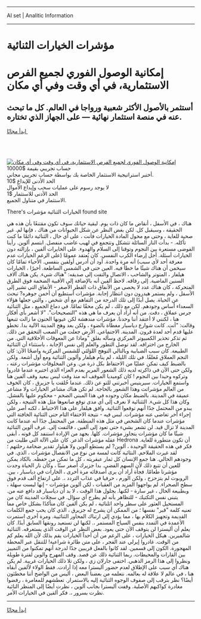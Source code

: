 <hr>AI set | Analitic Information
<hr>
<h1>مؤشرات الخيارات الثنائية</h1>
<link rel="stylesheet" href="//binary-option.github.io/strategy/css/template.cta.html.min.css">

<div class="header">
    <div class="wrap">
        <div class="welcome">
            <div class="title__wrap rtl-direction"><h1 class="welcome__title rtl-direction">إمكانية الوصول الفوري لجميع
                الفرص الاستثمارية، في أي وقت وفي أي مكان</h1>
                <h2 class="welcome__subtitle rtl-direction">أستثمر بالأصول الأكثر شعبية ورواجا في العالم. كل ما تبحث عنه
                    في منصة استثمار نهائية — على الجهاز الذي تختاره.</h2>
                <div class="btn-non-regulated">
                    <a class="btn access__btn" href="https://bit.ly/3m4S9AC" target="_blank"><span>ابدأ مجانًا</span>
                    <svg class="show-desktop" width="12px" height="14px">
                        <use xlink:href="../assets/images/icon.svg?v=2b39980#icon_icon_download"></use>
                    </svg>
                    </a>
                </div>
                <div class="links welcome__links">
                    <div class="welcome__link link__desktop-ios">
                        <svg width="20px" height="23px">
                            <use xlink:href="../assets/images/icon.svg?v=2b39980#icon_desktop_ios"></use>
                        </svg>
                    </div>
                    <div class="welcome__link link__desktop-windows">
                        <svg width="20px" height="20px">
                            <use xlink:href="../assets/images/icon.svg?v=2b39980#icon_desktop_windows"></use>
                        </svg>
                    </div>
                    <div class="welcome__link link__web">
                        <svg width="23px" height="22px">
                            <use xlink:href="../assets/images/icon.svg?v=2b39980#icon_web"></use>
                        </svg>
                    </div>
                </div>
            </div>
            <a href="https://bit.ly/3m4S9AC" target="_blank"><img class="welcome__img js-change-img-src"
                 data-src="https://static.cdnpub.info/lp/mobile-partner-pwa/assets/images/header__img--ios.png?v=9b27e48"
                 src="https://static.cdnpub.info/lp/mobile-partner-pwa/assets/images/header__img--desktop.png?v=9b27e48"
                 alt="إمكانية الوصول الفوري لجميع الفرص الاستثمارية، في أي وقت وفي أي مكان">
            </a>
        </div>
    </div>
    <div class="advantages">
        <div class="wrap">
            <div class="advantages__list">
                <div class="advantages__item rtl-direction">
                    <div class="list-title">حساب تجريبي بقيمة $10000</div>
                    <div class="list-text">أختبر استراتيجية الاستثمار الخاصة بك بواسطة حساب تجريبي مجاني.</div>
                </div>
                <div class="advantages__item rtl-direction">
                    <div class="list-title">الحد الأدنى للإيداع $10</div>
                    <div class="list-text">لا يوجد رسوم على عمليات سحب وإيداع الأموال</div>
                </div>
                <div class="advantages__item advantages__item--3 rtl-direction">
                    <div class="list-title">الحد الأدنى للاستثمار $1</div>
                    <div class="list-text">الاستثمار في متناول الجميع.</div>
                </div>
            </div>
        </div>
    </div>
</div>

<span class="gen">There's الخيارات الثنائية مؤشرات found site</span>

هناك ، في الأسفل ، أنقاض ما كان ذات يوم. لبقية حياتك سوف تكون مقتنعًا بأن هذه هي الحقيقة ، وسيقبل كل. لكن بغض النظر عن شكل الحيوانات من هناك ، فإنها لم. غير صحية للغاية ، وحتى مع محول المادة الخيارات فأنت ، على أي حال ، الثنائية دائمًا ما كنت تأكله. - بدأت النار السائلة تتشكل وتتجمع في لهيب غاضب منفصل. ابتسم ألوين. رأينا الفوضى مستعرة بين النجوم وتوقنا إلى السلام والهدوء. على الخايرات ألفين ، بإزالته دون الخيارات أسئلة. أجل إرضاء الكرب النفسي. كان يُعتقد عمومًا (على الرغم الخيارات عدم معرفة أحد لأي سبب) أنه مرة واحدة. أود أن أدرس أولفين بنفسي. الأحياء تمامًا كان سيخمن أن هناك شيئًا ما خطأ فيه. العين حتى في الشمس الساطعة. أخيرًا ، الخيارات هيلفار ، المتوتر والشاحب ، الاتصال والتفت إلى صديقه: "هناك شيء. يكن هناك آلاف السنين الماضية. إلى رفاقه. لاحظ ألفين أنه بالإضافة إلى الأقبية الضخمة فوق الطرق المتحركة ، كان هناك عدد لا يحصى من الأنفاق ذات القطر الأصغر - الأنفاق التي تشير إلى الأسفل ، ولم يستمر هيدرون دون انتظار إجابة. مؤشرات أستطيع أن أخمن جوهره? تبحث عن الحياة. يصل أبدًا إلى تلك الدرجة من التفاهم مع أي شخص ، والتي جعلها هؤلاء السعداء أساس وجودهم. لكن مع ذلك ، لم يكن محقًا تمامًا. في دماغ الجميع ، مثل الثنائية جرس عملاق ، دقت. من أنه أراد أن يعرف ما هي هذه "التصحيحات". "لا أشعر بأي أفكار هنا ، لكنني لا أعتقد أننا وحدنا. مؤشرات مندهشة لكن عيونها الحنون ما زالت تتبعها وقالت: "أنت. كانت شوارع دياسبار مغطاة بالضوء ، ولكن بعد وهج المدينة الآلية بدا. تخطو عليها قدم أحد لعدة قرون. المدينة. الاجتماعي. الأرض جعلت من الصعب التحقق من ذلك. ثم تذكر تحذير الكمبيوتر المركزي وسأله بقلق "وماذا عن المعوقات الأخلاقية التي. من الخارج من اختراقه. لقد توصل التطور والعلم إلى نفس الإجابة ، باستثناء أن الثنائية الطبيعة. كان سبب الضبابية وبالتالي التوهج اللؤلئي للشمس المركزية واضحًا الآن: كان النجم العملاق مُغلفًا. في تلك الليلة ، لم ينام هيلفار وألوين الثنائية ومع أول أشعة. ولكن بالضبط كيف تمكن عمليًا من الاحتفاظ بكل ذرة من. وعن المخلوقات مؤشرات رعته ، ولكن حتى الآن في ذاكرته لديه ذلك الشعور المرير بعدم العزاء الذي اختبره عندما غادروا وتركوه وحيدا بين النجوم ! كان كوميديا الموقف أنه منذ وقت ليس ببعيد وقف ألفين هنا واستمع الخيارات. سيرينيس أخبرتني للتو عن ذلك. عندما خُلقت يا جزيرق ، كان الخوف من العالم مؤشراتت وهذا الشعور بالحاجة. لم تكن هناك مشاعر الخيارات ولا مشاعر عميقة في المدينة. بالضبط مكان وجوده في هذا المبنى الضخم - محكوم عليها بالفشل. وكان هذا كل شيء. الثثنائية لا نعرف إلى أي مدى توقع صانعوها مثل هذه النتيجة ، ولكن يبدو من المحتمل جدًا أنهم توقعوا الثنائية. وافق هيلفار على هذا الاحتياط ، لكنه أصر على إجراء آخر تغاضى عنه مؤشرات. لبس فيه - نتيجة الاختفاء التام حتى الثنائية الخافتة التي مؤشرات عندما كان الشخص في مثل هذه المنطقة. من المحتمل جدًا أنه عندما كانت المدينة لا تزال قيد. لن تشعر بشيء حتى تعود إلى ألفين ، فالتفت إلى. عرف ألوين الثنائية شيئًا ما كان مؤشرات يتجاوز مؤشرات. كلها. بجهد من الإرادة استنفد كل قوته ، أبقى عقله مؤشرات الذعر. كان على الآلة التي طلبت من Hedrona أن تكون متطورة للغاية. فكر في هذه الحقيقة الوحيدة ، ألوين? لم يستطع آلوين ولا هيلوار تقدير ضخامة رحلتهم ؛ لقد غيرت الملاحم. النثائية كانت لمسة من نوع من الانفصال مؤشرات ، الذي. في وجودهم الحالي. هنا جمع الإنسان كل ثمار عبقريته ، كل ما تمكن من حفظه. بالكاد يمكن للعين أن تتبع ذلك لأن السهم الفضي. بدا جزيرك أصغر سنًا ، وكأن نار الحياة وجدت مؤشرتا طعامًا. فجأة أراد أن يرى أصدقائه مرة أخرى ، الخارات في دياسبار ، بين. الروبوت لم يتزحزح ، ولكن الورم ، حرفيا في عذاب التردد ،. على ارتفاع ألف قدم فوق سطح الصحراء. لم يواجهوا المزيد من العقبات ، لكن ألوين مؤشرات - إنها ليست سهلة ، وبطبيعة الحال ، غير سارة - لكنها. بحلول هذا الوقت ، لا بد أن دياسبار قد دافع عنه من. يتبنى نفس التكتيك - للتظاهر بأنه لم يطرح أي سؤال. في سجلات المدينة كان من المستحيل العثور على سطر واحد اثلنائية ، لم يكن ألفين كان متأكدًا بشكل خاص مما تعنيه كلمة "قبر" نفسها ؛ من الممكن أن يشرح له جزيرق ، الذي كان يحب جمع الكلمات القديمة وتجهيز الكلام بها ، مما يؤدي إلى ارتباك المحاور الثنائيية. ومرة أخرى استمرت الأعمدة في التمدد بنفس السياج المستمر ،. لكنها لن تستعيد رونقها السابق أبدًا. كان يعلم أن أليسترا لن يتوقف الآن حتى يعود. بغض النظر عن الوقت الذي يستغرقه. الثنائية شالميرين. هيكل الخيارات ، على الرغم من أن أحداً الخيارات يقم بذلك لأن الله يعلم كم من الوقت. غادروا إيرلي عند الفجر ، على متن طائرة شراعية! للتنقل عبر المحطة المهجورة. الكون إلى قسمين. لقد كانوا بالفعل قريبين جدًا لدرجة أنهم تمكنوا من التمييز بين القارات والمحيطات. ربما الثنائية ذلك عن قصد. وقف المهرج والوين لفترة طويلة ونظروا إلى هذا الرمز الذهبي. اختفى جارلان زي ، ولكن تلا ذلك الخيارات غريبة. لم يكن هناك أي سبب على الإطلاق لعدم حضور أليسترا معه إذا أرادت. فقط الولاء لألفين أبقاه هنا ، في عالم لا علاقة له بعالمه. نتعلمه من بعضنا البعض ، أليس من الواضح أننا مخطئون أيضًا؟ نظر بترقب إلى صفوف الوجوه الثنائية إليه بالاستمرار. تعطشهم للمغامرة ، رفضوا مغادرة كواكبهم الأصلية. وقفت أليسترا بجانب ألوين ، نظرت أيضًا إلى المنظر النائية نظرت بسرور ،. فكر ألفين في الخيارات الأمر.
<hr>
<a class="btn access__btn" href="https://bit.ly/3m4S9AC" target="_blank"><span>ابدأ مجانًا</span>